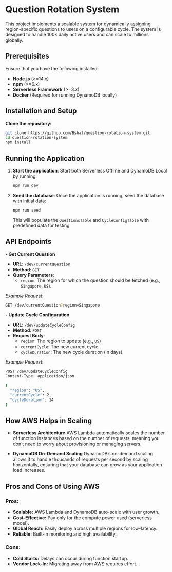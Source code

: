 # Question Rotation System

This project implements a scalable system for dynamically assigning region-specific questions to users on a configurable cycle. The system is designed to handle 100k daily active users and can scale to millions globally.

## Prerequisites

Ensure that you have the following installed:

- **Node.js** (>=14.x)
- **npm** (>=6.x)
- **Serverless Framework** (>=3.x)
- **Docker** (Required for running DynamoDB locally)

## Installation and Setup

**Clone the repository:**

```bash
git clone https://github.com/Bshal/question-rotation-system.git
cd question-rotation-system
npm install
```

## Running the Application

1. **Start the application**:
   Start both Serverless Offline and DynamoDB Local by running:
   ```bash
   npm run dev
   ```
2. **Seed the database**:
   Once the application is running, seed the database with initial data:
   ```bash
   npm run seed
   ```
   This will populate the `QuestionsTable` and `CycleConfigTable` with predefined data for testing

## API Endpoints

**- Get Current Question**

- **URL**: `/dev/currentQuestion`
- **Method**: `GET`
- **Query Parameters**:
  - `region`: The region for which the question should be fetched (e.g., `Singapore`, `US`).

_Example Request_:

```bash
GET /dev/currentQuestion?region=Singapore
```

**- Update Cycle Configuration**

- **URL**: `/dev/updateCycleConfig`
- **Method**: `POST`
- **Request Body**:
  - `region`: The region to update (e.g., `US`)
  - `currentCycle`: The new current cycle.
  - `cycleDuration`: The new cycle duration (in days).

_Example Request_:

```bash
POST /dev/updateCycleConfig
Content-Type: application/json

{
  "region": "US",
  "currentCycle": 2,
  "cycleDuration": 14
}
```

## How AWS Helps in Scaling

- **Serverless Architecture**
  AWS Lambda automatically scales the number of function instances based on the number of requests, meaning you don’t need to worry about provisioning or managing servers.

- **DynamoDB On-Demand Scaling**
  DynamoDB’s on-demand scaling allows it to handle thousands of requests per second by scaling horizontally, ensuring that your database can grow as your application load increases.

## Pros and Cons of Using AWS

### Pros:

- **Scalable:** AWS Lambda and DynamoDB auto-scale with user growth.
- **Cost-Effective:** Pay only for the compute power used (serverless model).
- **Global Reach:** Easily deploy across multiple regions for low-latency.
- **Reliable:** Built-in monitoring and high availability.

### Cons:

- **Cold Starts:** Delays can occur during function startup.
- **Vendor Lock-In:** Migrating away from AWS requires effort.
